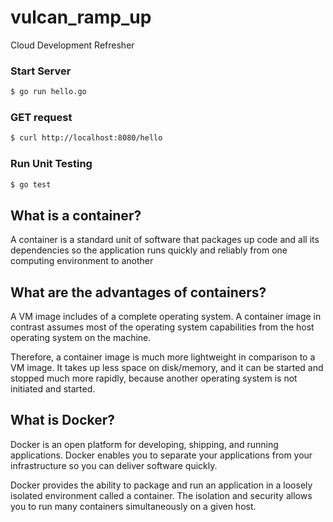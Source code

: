 # vulcan_ramp_up
Cloud Development Refresher

### Start Server
```bash
$ go run hello.go
```

### GET request
```bash
$ curl http://localhost:8080/hello
```

### Run Unit Testing
```bash
$ go test
```

## What is a container?
A container is a standard unit of software that packages up code and all its dependencies so the application runs quickly and reliably from one computing environment to another

## What are the advantages of containers?
A VM image includes of a complete operating system. A container image in contrast assumes most of the operating system capabilities from the host operating system on the machine.

Therefore, a container image is much more lightweight in comparison to a VM image. It takes up less space on disk/memory, and it can be started and stopped much more rapidly, because another operating system is not initiated and started.

## What is Docker?
Docker is an open platform for developing, shipping, and running applications. Docker enables you to separate your applications from your infrastructure so you can deliver software quickly.

Docker provides the ability to package and run an application in a loosely isolated environment called a container. The isolation and security allows you to run many containers simultaneously on a given host. 


